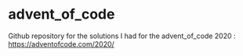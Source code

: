 # advent_of_code
Github repository for the solutions I had for the advent_of_code 2020 : https://adventofcode.com/2020/
